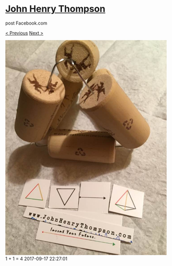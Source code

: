 # [John Henry Thompson](../README.md)
post Facebook.com

[< Previous](2017-09-17-1.md) [Next >](2017-09-17-3.md)

[![](../media/2017-09-17/Timeline-Photos-1-1-4.jpg)](../README.md)
1 + 1 = 4
2017-09-17 22:27:01
